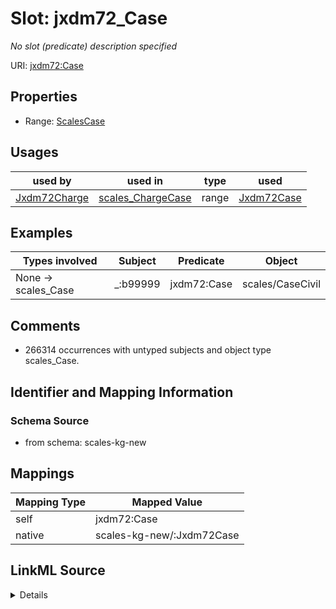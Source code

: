 

# Slot: jxdm72_Case


_No slot (predicate) description specified_





URI: [jxdm72:Case](http://release.niem.gov/niem/domains/jxdm/7.2/#Case)



<!-- no inheritance hierarchy -->








## Properties

* Range: [ScalesCase](../classes/ScalesCase.md)

## Usages

| used by | used in | type | used |
| ---  | --- | --- | --- |
| [Jxdm72Charge](../classes/Jxdm72Charge.md) | [scales_ChargeCase](../slots/scales_ChargeCase.md) | range | [Jxdm72Case](../classes/Jxdm72Case.md) |







## Examples

| Types involved | Subject | Predicate | Object |
| --- | --- | --- | --- |
| None → scales_Case | _:b99999 | jxdm72:Case | scales/CaseCivil |


## Comments

* 266314 occurrences with untyped subjects and object type scales_Case.

## Identifier and Mapping Information







### Schema Source


* from schema: scales-kg-new




## Mappings

| Mapping Type | Mapped Value |
| ---  | ---  |
| self | jxdm72:Case |
| native | scales-kg-new/:Jxdm72Case |




## LinkML Source

<details>

```yaml
name: jxdm72_Case
description: No slot (predicate) description specified
comments:
- 266314 occurrences with untyped subjects and object type scales_Case.
examples:
- description: None → scales_Case
  object:
    example_object: scales/CaseCivil
    example_object_type: scales_Case
    example_predicate: jxdm72:Case
    example_subject: _:b99999
    example_subject_type: None
from_schema: scales-kg-new
rank: 1000
slot_uri: jxdm72:Case
alias: jxdm72_Case
range: scales_Case

```
</details>